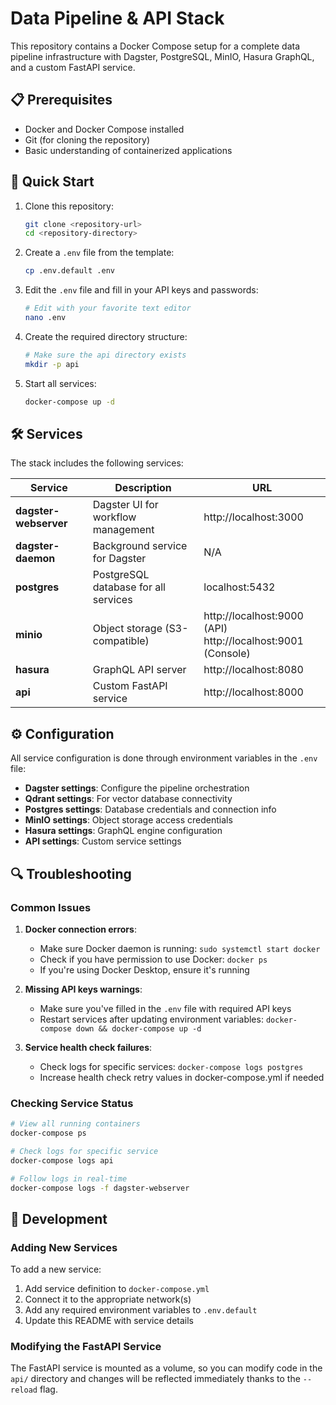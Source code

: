 # Data Pipeline & API Stack

This repository contains a Docker Compose setup for a complete data pipeline infrastructure with Dagster, PostgreSQL, MinIO, Hasura GraphQL, and a custom FastAPI service.

## 📋 Prerequisites

- Docker and Docker Compose installed
- Git (for cloning the repository)
- Basic understanding of containerized applications

## 🚀 Quick Start

1. Clone this repository:
   ```bash
   git clone <repository-url>
   cd <repository-directory>
   ```

2. Create a `.env` file from the template:
   ```bash
   cp .env.default .env
   ```

3. Edit the `.env` file and fill in your API keys and passwords:
   ```bash
   # Edit with your favorite text editor
   nano .env
   ```

4. Create the required directory structure:
   ```bash
   # Make sure the api directory exists
   mkdir -p api
   ```

5. Start all services:
   ```bash
   docker-compose up -d
   ```

## 🛠️ Services

The stack includes the following services:

| Service | Description | URL |
|---------|-------------|-----|
| **dagster-webserver** | Dagster UI for workflow management | http://localhost:3000 |
| **dagster-daemon** | Background service for Dagster | N/A |
| **postgres** | PostgreSQL database for all services | localhost:5432 |
| **minio** | Object storage (S3-compatible) | http://localhost:9000 (API)<br>http://localhost:9001 (Console) |
| **hasura** | GraphQL API server | http://localhost:8080 |
| **api** | Custom FastAPI service | http://localhost:8000 |

## ⚙️ Configuration

All service configuration is done through environment variables in the `.env` file:

- **Dagster settings**: Configure the pipeline orchestration
- **Qdrant settings**: For vector database connectivity
- **Postgres settings**: Database credentials and connection info
- **MinIO settings**: Object storage access credentials
- **Hasura settings**: GraphQL engine configuration
- **API settings**: Custom service settings


## 🔍 Troubleshooting

### Common Issues

1. **Docker connection errors**:
   - Make sure Docker daemon is running: `sudo systemctl start docker`
   - Check if you have permission to use Docker: `docker ps`
   - If you're using Docker Desktop, ensure it's running

2. **Missing API keys warnings**:
   - Make sure you've filled in the `.env` file with required API keys
   - Restart services after updating environment variables: `docker-compose down && docker-compose up -d`

3. **Service health check failures**:
   - Check logs for specific services: `docker-compose logs postgres`
   - Increase health check retry values in docker-compose.yml if needed

### Checking Service Status

```bash
# View all running containers
docker-compose ps

# Check logs for specific service
docker-compose logs api

# Follow logs in real-time
docker-compose logs -f dagster-webserver
```

## 🧰 Development

### Adding New Services

To add a new service:

1. Add service definition to `docker-compose.yml`
2. Connect it to the appropriate network(s)
3. Add any required environment variables to `.env.default`
4. Update this README with service details

### Modifying the FastAPI Service

The FastAPI service is mounted as a volume, so you can modify code in the `api/` directory and changes will be reflected immediately thanks to the `--reload` flag.

